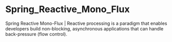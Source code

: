 # Spring_Reactive_Mono_Flux
Spring Reactive Mono-Flux  |  Reactive processing is a paradigm that enables developers build non-blocking, asynchronous applications that can handle back-pressure (flow control).
